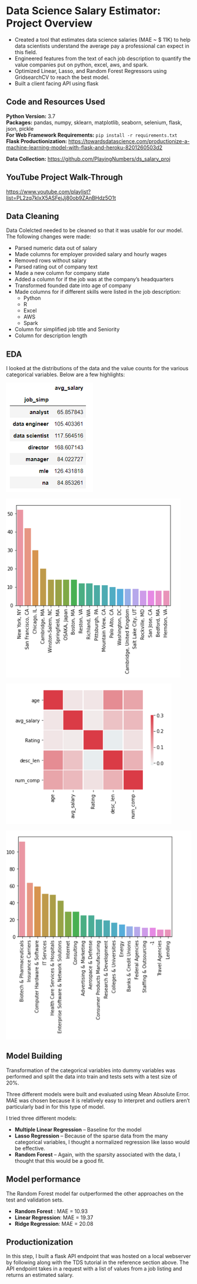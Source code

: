 # Data Science Salary Estimator: Project Overview 
* Created a tool that estimates data science salaries (MAE ~ $ 11K) to help data scientists understand the average pay a professional can expect in this field.
* Engineered features from the text of each job description to quantify the value companies put on python, excel, aws, and spark. 
* Optimized Linear, Lasso, and Random Forest Regressors using GridsearchCV to reach the best model. 
* Built a client facing API using flask 

## Code and Resources Used 
**Python Version:** 3.7  
**Packages:** pandas, numpy, sklearn, matplotlib, seaborn, selenium, flask, json, pickle  
**For Web Framework Requirements:**  ```pip install -r requirements.txt```  
**Flask Productionization:** https://towardsdatascience.com/productionize-a-machine-learning-model-with-flask-and-heroku-8201260503d2

**Data Collection:** https://github.com/PlayingNumbers/ds_salary_proj

## YouTube Project Walk-Through
https://www.youtube.com/playlist?list=PL2zq7klxX5ASFejJj80ob9ZAnBHdz5O1t

## Data Cleaning
Data Colelcted needed to be cleaned so that it was usable for our model. The following changes were made:

*	Parsed numeric data out of salary 
*	Made columns for employer provided salary and hourly wages 
*	Removed rows without salary 
*	Parsed rating out of company text 
*	Made a new column for company state 
*	Added a column for if the job was at the company’s headquarters 
*	Transformed founded date into age of company 
*	Made columns for if different skills were listed in the job description:
    * Python  
    * R  
    * Excel  
    * AWS  
    * Spark 
*	Column for simplified job title and Seniority 
*	Column for description length 

## EDA
I looked at the distributions of the data and the value counts for the various categorical variables. Below are a few highlights:

![alt text](https://github.com/adityapoojary/ds_salary_proj/blob/master/position_salary.png "Salary by Position")

![alt text](https://github.com/adityapoojary/ds_salary_proj/blob/master/location.png "Job Opportunities by State")

![alt text](https://github.com/adityapoojary/ds_salary_proj/blob/master/correlation.png "Correlations")

![alt text](https://github.com/adityapoojary/ds_salary_proj/blob/master/industry.png "Job Opportunities by Industry")

## Model Building 

Transformation of the categorical variables into dummy variables was performed and split the data into train and tests sets with a test size of 20%.   

Three different models were built and evaluated using Mean Absolute Error. MAE was chosen because it is relatively easy to interpret and outliers aren’t particularly bad in for this type of model.   

I tried three different models:
*	**Multiple Linear Regression** – Baseline for the model
*	**Lasso Regression** – Because of the sparse data from the many categorical variables, I thought a normalized regression like lasso would be effective.
*	**Random Forest** – Again, with the sparsity associated with the data, I thought that this would be a good fit. 

## Model performance
The Random Forest model far outperformed the other approaches on the test and validation sets. 
*	**Random Forest** : MAE = 10.93
*	**Linear Regression**: MAE = 19.37
*	**Ridge Regression**: MAE = 20.08

## Productionization 
In this step, I built a flask API endpoint that was hosted on a local webserver by following along with the TDS tutorial in the reference section above. The API endpoint takes in a request with a list of values from a job listing and returns an estimated salary. 

